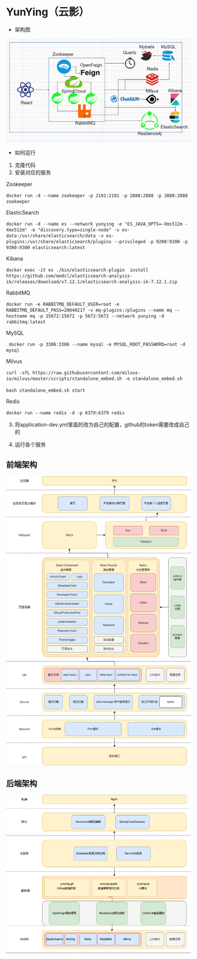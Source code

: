 # YunYing（云影）

- 架构图

![image-20241108002727024](images/image-20241108002727024.png)

- 如何运行

1. 克隆代码
2. 安装对应的服务

Zookeeper

```
docker run -d --name zookeeper -p 2181:2181 -p 2888:2888 -p 3888:3888 zookeeper
```

ElasticSearch

```
docker run -d --name es --network yunying -e "ES_JAVA_OPTS=-Xms512m -Xmx512m" -e "discovery.type=single-node" -v es-data:/usr/share/elasticsearch/data -v es-plugins:/usr/share/elasticsearch/plugins --privileged -p 9200:9200 -p 9300:9300 elasticsearch:latest
```

Kibana

```
docker exec -it es ./bin/elasticsearch-plugin  install https://github.com/medcl/elasticsearch-analysis-ik/releases/download/v7.12.1/elasticsearch-analysis-ik-7.12.1.zip
```

RabbitMQ

```
docker run -e RABBITMQ_DEFAULT_USER=root -e RABBITMQ_DEFAULT_PASS=20040217 -v mq-plugins:/plugins --name mq --hostname mq -p 15672:15672 -p 5672:5672 --network yunying -d rabbitmq:latest
```

MySQL

```
 docker run -p 3306:3306 --name mysql -e MYSQL_ROOT_PASSWORD=root -d mysql
```

Milvus

```
curl -sfL https://raw.githubusercontent.com/milvus-io/milvus/master/scripts/standalone_embed.sh -o standalone_embed.sh

bash standalone_embed.sh start
```

Redis

```
docker run --name redis -d -p 6379:6379 redis
```

3. 将application-dev.yml里面的改为自己的配置，github的token需要改成自己的

4. 运行各个服务

## 前端架构

![](images/%E5%89%8D%E7%AB%AF%E6%9E%B6%E6%9E%84%E5%9B%BE-17310068176641.png)

## 后端架构

![image-20241108013206319](images/image-20241108013206319-17310068349093.png)
